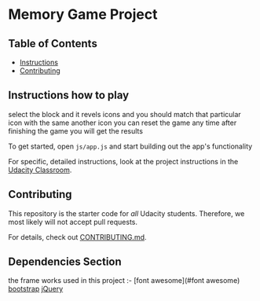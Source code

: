 # Memory Game Project

## Table of Contents

* [Instructions](#instructions)
* [Contributing](#contributing)

## Instructions how to play

select the block and it revels icons and you should match that particular icon with the same another icon
you can reset the game any time
after finishing the game you will get the results

To get started, open `js/app.js` and start building out the app's functionality

For specific, detailed instructions, look at the project instructions in the [Udacity Classroom](https://classroom.udacity.com/me).

## Contributing

This repository is the starter code for _all_ Udacity students. Therefore, we most likely will not accept pull requests.

For details, check out [CONTRIBUTING.md](CONTRIBUTING.md).

## Dependencies Section

the frame works used in this project :-
[font awesome](#font awesome)
[bootstrap](#bootstrap)
[jQuery](#jQuery)

